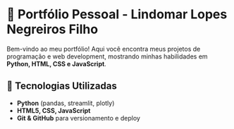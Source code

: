 # 💼 Portfólio Pessoal - Lindomar Lopes Negreiros Filho

Bem-vindo ao meu portfólio! Aqui você encontra meus projetos de programação e web development, mostrando minhas habilidades em **Python, HTML, CSS e JavaScript**.

## 🚀 Tecnologias Utilizadas

- **Python** (pandas, streamlit, plotly)  
- **HTML5, CSS, JavaScript**  
- **Git & GitHub** para versionamento e deploy  

